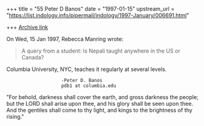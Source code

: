+++
title = "55 Peter D Banos"
date = "1997-01-15"
upstream_url = "https://list.indology.info/pipermail/indology/1997-January/006691.html"

+++
[Archive link](https://list.indology.info/pipermail/indology/1997-January/006691.html)

On Wed, 15 Jan 1997, Rebecca Manring wrote:

> A query from a student:  Is Nepali taught anywhere in the US or Canada?

Columbia University, NYC, teaches it regularly at several levels.

						-Peter D. Banos
						pdb1 at columbia.edu

"For behold, darkness shall cover the earth, and gross darkness the
people; but the LORD shall arise upon thee, and his glory shall be seen
upon thee. And the gentiles shall come to thy light, and kings to the
brightness of thy rising."








